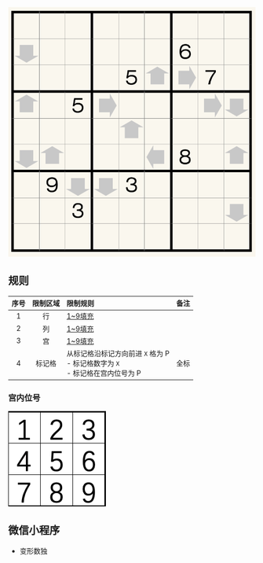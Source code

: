 ![](../../../../../images/sudoku/寻位数独.png)

## 规则
| 序号 | 限制区域 | 限制规则 | 备注 |
| :---: | :---: | :--- | :---: |
| 1 | 行 | [1~9填充] | |
| 2 | 列 | [1~9填充] | |
| 3 | 宫 | [1~9填充] | |
| 4 | 标记格 | 从标记格沿标记方向前进 `X` 格为 P<br/>- 标记格数字为 `X`<br/>- 标记格在宫内位号为 P  | 全标 |

### 宫内位号
![宫内位号](../../../../../images/position/宫内位号.png)

## 微信小程序
- 变形数独

[1~9填充]: ../../../../../rules.md#1~9填充